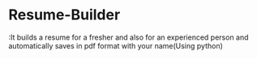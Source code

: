 # Resume-Builder
:It builds a resume for a fresher and also for an experienced person and automatically saves in pdf format with your name(Using python)
